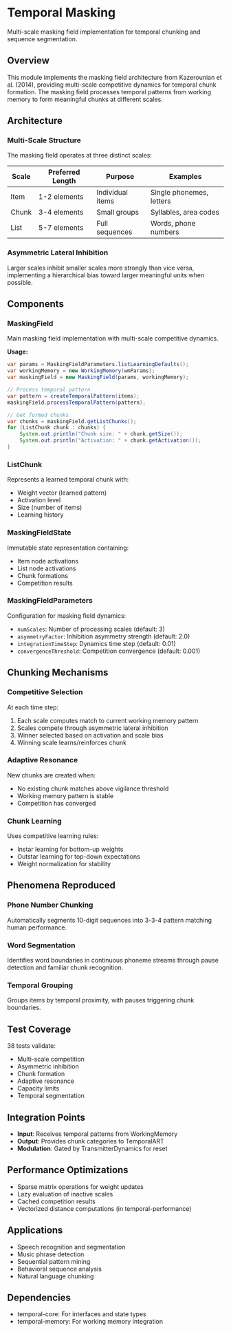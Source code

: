 # Temporal Masking

Multi-scale masking field implementation for temporal chunking and sequence segmentation.

## Overview

This module implements the masking field architecture from Kazerounian et al. (2014), providing multi-scale competitive dynamics for temporal chunk formation. The masking field processes temporal patterns from working memory to form meaningful chunks at different scales.

## Architecture

### Multi-Scale Structure

The masking field operates at three distinct scales:

| Scale | Preferred Length | Purpose | Examples |
|-------|-----------------|---------|----------|
| Item | 1-2 elements | Individual items | Single phonemes, letters |
| Chunk | 3-4 elements | Small groups | Syllables, area codes |
| List | 5-7 elements | Full sequences | Words, phone numbers |

### Asymmetric Lateral Inhibition

Larger scales inhibit smaller scales more strongly than vice versa, implementing a hierarchical bias toward larger meaningful units when possible.

## Components

### MaskingField

Main masking field implementation with multi-scale competitive dynamics.

**Usage:**
```java
var params = MaskingFieldParameters.listLearningDefaults();
var workingMemory = new WorkingMemory(wmParams);
var maskingField = new MaskingField(params, workingMemory);

// Process temporal pattern
var pattern = createTemporalPattern(items);
maskingField.processTemporalPattern(pattern);

// Get formed chunks
var chunks = maskingField.getListChunks();
for (ListChunk chunk : chunks) {
    System.out.println("Chunk size: " + chunk.getSize());
    System.out.println("Activation: " + chunk.getActivation());
}
```

### ListChunk

Represents a learned temporal chunk with:
- Weight vector (learned pattern)
- Activation level
- Size (number of items)
- Learning history

### MaskingFieldState

Immutable state representation containing:
- Item node activations
- List node activations
- Chunk formations
- Competition results

### MaskingFieldParameters

Configuration for masking field dynamics:
- `numScales`: Number of processing scales (default: 3)
- `asymmetryFactor`: Inhibition asymmetry strength (default: 2.0)
- `integrationTimeStep`: Dynamics time step (default: 0.01)
- `convergenceThreshold`: Competition convergence (default: 0.001)

## Chunking Mechanisms

### Competitive Selection

At each time step:
1. Each scale computes match to current working memory pattern
2. Scales compete through asymmetric lateral inhibition
3. Winner selected based on activation and scale bias
4. Winning scale learns/reinforces chunk

### Adaptive Resonance

New chunks are created when:
- No existing chunk matches above vigilance threshold
- Working memory pattern is stable
- Competition has converged

### Chunk Learning

Uses competitive learning rules:
- Instar learning for bottom-up weights
- Outstar learning for top-down expectations
- Weight normalization for stability

## Phenomena Reproduced

### Phone Number Chunking
Automatically segments 10-digit sequences into 3-3-4 pattern matching human performance.

### Word Segmentation
Identifies word boundaries in continuous phoneme streams through pause detection and familiar chunk recognition.

### Temporal Grouping
Groups items by temporal proximity, with pauses triggering chunk boundaries.

## Test Coverage

38 tests validate:
- Multi-scale competition
- Asymmetric inhibition
- Chunk formation
- Adaptive resonance
- Capacity limits
- Temporal segmentation

## Integration Points

- **Input**: Receives temporal patterns from WorkingMemory
- **Output**: Provides chunk categories to TemporalART
- **Modulation**: Gated by TransmitterDynamics for reset

## Performance Optimizations

- Sparse matrix operations for weight updates
- Lazy evaluation of inactive scales
- Cached competition results
- Vectorized distance computations (in temporal-performance)

## Applications

- Speech recognition and segmentation
- Music phrase detection
- Sequential pattern mining
- Behavioral sequence analysis
- Natural language chunking

## Dependencies

- temporal-core: For interfaces and state types
- temporal-memory: For working memory integration